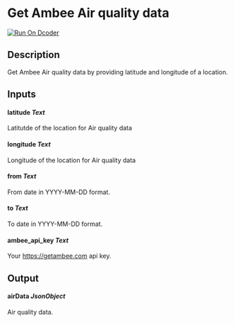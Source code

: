 # Get Ambee Air quality data
[![Run On Dcoder](https://static-content.dcoder.tech/dcoder-assets/run-on-dcoder.svg)](https://code.dcoder.tech/feed/project/60e171ad2938a18a0daf5e32)

## Description
Get Ambee Air quality data by providing latitude and longitude of a location.

## Inputs
#### **latitude**  *Text*
Latitutde of the location for Air quality data
#### **longitude**  *Text*
Longitude of the location for Air quality data
#### **from**  *Text*
From date in YYYY-MM-DD format.
#### **to**  *Text*
To date in YYYY-MM-DD format.
#### **ambee_api_key**  *Text*
Your https://getambee.com api key.

## Output
#### **airData**  *JsonObject*
Air quality data.

